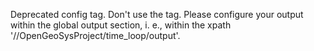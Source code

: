 Deprecated config tag. Don't use the tag. Please configure your output within
the global output section, i. e., within the xpath
'//OpenGeoSysProject/time_loop/output'.
